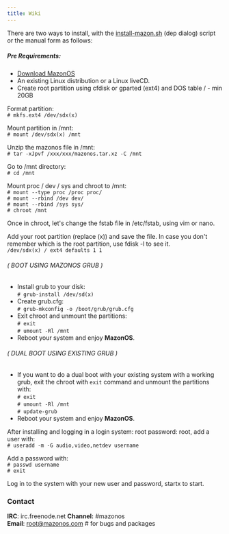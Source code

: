 ```yaml
---
title: Wiki
---
```

There are two ways to install, with the [install-mazon.sh](install-mazon.sh) (dep dialog) script or the manual form as follows:

##### Pre Requirements:
- [Download MazonOS](http://mazonos.com/releases/)
- An existing Linux distribution or a Linux liveCD.
- Create root partition using cfdisk or gparted (ext4) and DOS table / - min 20GB

Format partition:  
`# mkfs.ext4 /dev/sdx(x)`

Mount partition in /mnt:  
`# mount /dev/sdx(x) /mnt`

Unzip the mazonos file in /mnt:  
`# tar -xJpvf /xxx/xxx/mazonos.tar.xz -C /mnt`

Go to /mnt directory:  
`# cd /mnt`

Mount proc / dev / sys and chroot to /mnt:  
`# mount --type proc /proc proc/`  
`# mount --rbind /dev dev/`  
`# mount --rbind /sys sys/`  
`# chroot /mnt`

Once in chroot, let's change the fstab file in /etc/fstab, using vim or nano.

Add your root partition (replace (x)) and save the file.
In case you don't remember which is the root partition, use fdisk -l to see it.  
`/dev/sdx(x) / ext4 defaults 1 1`

###### ( BOOT USING MAZONOS GRUB )
- Install grub to your disk:  
`# grub-install /dev/sd(x)`  
- Create grub.cfg:  
`# grub-mkconfig -o /boot/grub/grub.cfg`  
- Exit chroot and unmount the partitions:  
`# exit`  
`# umount -Rl /mnt`  
- Reboot your system and enjoy **MazonOS**.

###### ( DUAL BOOT USING EXISTING GRUB )
- If you want to do a dual boot with your existing system with a working grub, exit the chroot with `exit` command and unmount the partitions with:  
`# exit`  
`# umount -Rl /mnt`  
`# update-grub`  
- Reboot your system and enjoy **MazonOS**.

After installing and logging in a login system: root password: root, add a user with:  
`# useradd -m -G audio,video,netdev username`

Add a password with:  
`# passwd username`  
`# exit`

Log in to the system with your new user and password, startx to start.

### Contact

**IRC**: irc.freenode.net **Channel:** #mazonos  
**Email**: root@mazonos.com # for bugs and packages
